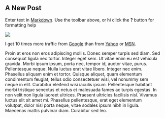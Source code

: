 ## A New Post

Enter text in [Markdown](http://daringfireball.net/projects/markdown/). Use the toolbar above, or hi click the **?** button for formatting help

![](http://farm6.staticflickr.com/5451/8803527040_973c01ebb0.jpg)

I get 10 times more traffic from [Google][1] than from [Yahoo][2] or [MSN][3].

Proin at eros non eros adipiscing mollis. Donec semper turpis sed diam. Sed consequat ligula nec tortor. Integer eget sem. Ut vitae enim eu est vehicula gravida. Morbi ipsum ipsum, porta nec, tempor id, auctor vitae, purus. Pellentesque neque. Nulla luctus erat vitae libero. Integer nec enim. Phasellus aliquam enim et tortor. Quisque aliquet, quam elementum condimentum feugiat, tellus odio consectetuer wisi, vel nonummy sem neque in elit. Curabitur eleifend wisi iaculis ipsum. Pellentesque habitant morbi tristique senectus et netus et malesuada fames ac turpis egestas. In non velit non ligula laoreet ultrices. Praesent ultricies facilisis nisl. Vivamus luctus elit sit amet mi. Phasellus pellentesque, erat eget elementum volutpat, dolor nisl porta neque, vitae sodales ipsum nibh in ligula. Maecenas mattis pulvinar diam. Curabitur sed leo.

[1]: http://google.com/ "Google"
[2]: http://search.yahoo.com/ "Yahoo Search"
[3]: http://search.msn.com/ "MSN Search"
